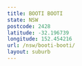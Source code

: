 ```yaml
---
title: BOOTI BOOTI
state: NSW
postcode: 2428
latitude: -32.196739
longitude: 152.454216
url: /nsw/booti-booti/
layout: suburb
---
```

